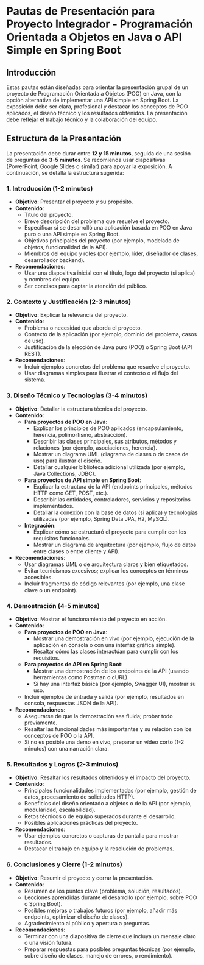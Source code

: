 # Pautas de Presentación para Proyecto Integrador - Programación Orientada a Objetos en Java o API Simple en Spring Boot

## Introducción
Estas pautas están diseñadas para orientar la presentación grupal de un proyecto de Programación Orientada a Objetos (POO) en Java, con la opción alternativa de implementar una API simple en Spring Boot. La exposición debe ser clara, profesional y destacar los conceptos de POO aplicados, el diseño técnico y los resultados obtenidos. La presentación debe reflejar el trabajo técnico y la colaboración del equipo.

## Estructura de la Presentación
La presentación debe durar entre **12 y 15 minutos**, seguida de una sesión de preguntas de **3-5 minutos**. Se recomienda usar diapositivas (PowerPoint, Google Slides o similar) para apoyar la exposición. A continuación, se detalla la estructura sugerida:

### 1. Introducción (1-2 minutos)
- **Objetivo**: Presentar el proyecto y su propósito.
- **Contenido**:
  - Título del proyecto.
  - Breve descripción del problema que resuelve el proyecto.
  - Especificar si se desarrolló una aplicación basada en POO en Java puro o una API simple en Spring Boot.
  - Objetivos principales del proyecto (por ejemplo, modelado de objetos, funcionalidad de la API).
  - Miembros del equipo y roles (por ejemplo, líder, diseñador de clases, desarrollador backend).
- **Recomendaciones**:
  - Usar una diapositiva inicial con el título, logo del proyecto (si aplica) y nombres del equipo.
  - Ser concisos para captar la atención del público.

### 2. Contexto y Justificación (2-3 minutos)
- **Objetivo**: Explicar la relevancia del proyecto.
- **Contenido**:
  - Problema o necesidad que aborda el proyecto.
  - Contexto de la aplicación (por ejemplo, dominio del problema, casos de uso).
  - Justificación de la elección de Java puro (POO) o Spring Boot (API REST).
- **Recomendaciones**:
  - Incluir ejemplos concretos del problema que resuelve el proyecto.
  - Usar diagramas simples para ilustrar el contexto o el flujo del sistema.

### 3. Diseño Técnico y Tecnologías (3-4 minutos)
- **Objetivo**: Detallar la estructura técnica del proyecto.
- **Contenido**:
  - **Para proyectos de POO en Java**:
    - Explicar los principios de POO aplicados (encapsulamiento, herencia, polimorfismo, abstracción).
    - Describir las clases principales, sus atributos, métodos y relaciones (por ejemplo, asociaciones, herencia).
    - Mostrar un diagrama UML (diagrama de clases o de casos de uso) para ilustrar el diseño.
    - Detallar cualquier biblioteca adicional utilizada (por ejemplo, Java Collections, JDBC).
  - **Para proyectos de API simple en Spring Boot**:
    - Explicar la estructura de la API (endpoints principales, métodos HTTP como GET, POST, etc.).
    - Describir las entidades, controladores, servicios y repositorios implementados.
    - Detallar la conexión con la base de datos (si aplica) y tecnologías utilizadas (por ejemplo, Spring Data JPA, H2, MySQL).
  - **Integración**:
    - Explicar cómo se estructuró el proyecto para cumplir con los requisitos funcionales.
    - Mostrar un diagrama de arquitectura (por ejemplo, flujo de datos entre clases o entre cliente y API).
- **Recomendaciones**:
  - Usar diagramas UML o de arquitectura claros y bien etiquetados.
  - Evitar tecnicismos excesivos; explicar los conceptos en términos accesibles.
  - Incluir fragmentos de código relevantes (por ejemplo, una clase clave o un endpoint).

### 4. Demostración (4-5 minutos)
- **Objetivo**: Mostrar el funcionamiento del proyecto en acción.
- **Contenido**:
  - **Para proyectos de POO en Java**:
    - Mostrar una demostración en vivo (por ejemplo, ejecución de la aplicación en consola o con una interfaz gráfica simple).
    - Resaltar cómo las clases interactúan para cumplir con los requisitos.
  - **Para proyectos de API en Spring Boot**:
    - Mostrar una demostración de los endpoints de la API (usando herramientas como Postman o cURL).
    - Si hay una interfaz básica (por ejemplo, Swagger UI), mostrar su uso.
  - Incluir ejemplos de entrada y salida (por ejemplo, resultados en consola, respuestas JSON de la API).
- **Recomendaciones**:
  - Asegurarse de que la demostración sea fluida; probar todo previamente.
  - Resaltar las funcionalidades más importantes y su relación con los conceptos de POO o la API.
  - Si no es posible una demo en vivo, preparar un vídeo corto (1-2 minutos) con una narración clara.

### 5. Resultados y Logros (2-3 minutos)
- **Objetivo**: Resaltar los resultados obtenidos y el impacto del proyecto.
- **Contenido**:
  - Principales funcionalidades implementadas (por ejemplo, gestión de datos, procesamiento de solicitudes HTTP).
  - Beneficios del diseño orientado a objetos o de la API (por ejemplo, modularidad, escalabilidad).
  - Retos técnicos o de equipo superados durante el desarrollo.
  - Posibles aplicaciones prácticas del proyecto.
- **Recomendaciones**:
  - Usar ejemplos concretos o capturas de pantalla para mostrar resultados.
  - Destacar el trabajo en equipo y la resolución de problemas.

### 6. Conclusiones y Cierre (1-2 minutos)
- **Objetivo**: Resumir el proyecto y cerrar la presentación.
- **Contenido**:
  - Resumen de los puntos clave (problema, solución, resultados).
  - Lecciones aprendidas durante el desarrollo (por ejemplo, sobre POO o Spring Boot).
  - Posibles mejoras o trabajos futuros (por ejemplo, añadir más endpoints, optimizar el diseño de clases).
  - Agradecimiento al público y apertura a preguntas.
- **Recomendaciones**:
  - Terminar con una diapositiva de cierre que incluya un mensaje claro o una visión futura.
  - Preparar respuestas para posibles preguntas técnicas (por ejemplo, sobre diseño de clases, manejo de errores, o rendimiento).

